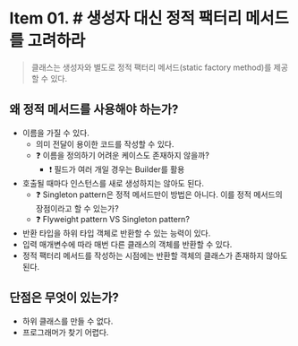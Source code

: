 # Item 01. # 생성자 대신 정적 팩터리 메서드를 고려하라

> 클래스는 생성자와 별도로 정적 팩터리 메서드(static factory method)를 제공할 수 있다.

## 왜 정적 메서드를 사용해야 하는가?
- 이름을 가질 수 있다.
    - 의미 전달이 용이한 코드를 작성할 수 있다.
    - :question: 이름을 정의하기 어려운 케이스도 존재하지 않을까?
      - :exclamation: 필드가 여러 개일 경우는 Builder를 활용
- 호출될 때마다 인스턴스를 새로 생성하지는 않아도 된다.
    - :question: Singleton pattern은 정적 메서드만이 방법은 아니다. 이를 정적 메서드의 장점이라고 할 수 있는가?
    - :question: Flyweight pattern VS Singleton pattern?
- 반환 타입을 하위 타입 객체로 반환할 수 있는 능력이 있다.
- 입력 매개변수에 따라 매번 다른 클래스의 객체를 반환할 수 있다.
- 정적 팩터리 메서드를 작성하는 시점에는 반환할 객체의 클래스가 존재하지 않아도 된다.

## 단점은 무엇이 있는가?
- 하위 클래스를 만들 수 없다.
- 프로그래머가 찾기 어렵다.